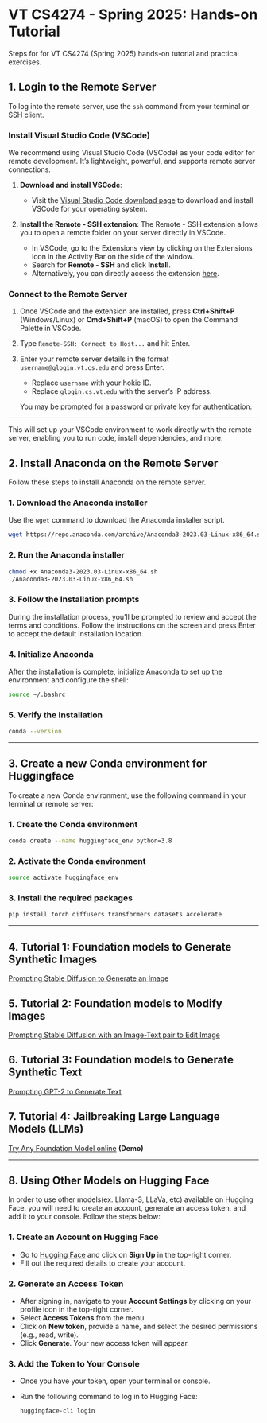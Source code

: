 # VT CS4274 - Spring 2025: Hands-on Tutorial

Steps for for VT CS4274 (Spring 2025) hands-on tutorial and practical exercises.

## 1. Login to the Remote Server

To log into the remote server, use the `ssh` command from your terminal or SSH client.

### Install Visual Studio Code (VSCode)

We recommend using Visual Studio Code (VSCode) as your code editor for remote development. It’s lightweight, powerful, and supports remote server connections.

1. **Download and install VSCode**:  
   - Visit the [Visual Studio Code download page](https://code.visualstudio.com/) to download and install VSCode for your operating system.

2. **Install the Remote - SSH extension**:
   The Remote - SSH extension allows you to open a remote folder on your server directly in VSCode.

   - In VSCode, go to the Extensions view by clicking on the Extensions icon in the Activity Bar on the side of the window.
   - Search for **Remote - SSH** and click **Install**.
   - Alternatively, you can directly access the extension [here](https://marketplace.visualstudio.com/items?itemName=ms-vscode-remote.remote-ssh).

### Connect to the Remote Server

1. Once VSCode and the extension are installed, press **Ctrl+Shift+P** (Windows/Linux) or **Cmd+Shift+P** (macOS) to open the Command Palette in VSCode.

2. Type `Remote-SSH: Connect to Host...` and hit Enter.

3. Enter your remote server details in the format `username@glogin.vt.cs.edu` and press Enter.

   - Replace `username` with your hokie ID.
   - Replace `glogin.cs.vt.edu` with the server’s IP address.

   You may be prompted for a password or private key for authentication.

---

This will set up your VSCode environment to work directly with the remote server, enabling you to run code, install dependencies, and more.

## 2. Install Anaconda on the Remote Server

Follow these steps to install Anaconda on the remote server.

### 1. Download the Anaconda installer

Use the `wget` command to download the Anaconda installer script.

   ```bash
   wget https://repo.anaconda.com/archive/Anaconda3-2023.03-Linux-x86_64.sh
```

### 2. Run the Anaconda installer
  ```bash
chmod +x Anaconda3-2023.03-Linux-x86_64.sh
./Anaconda3-2023.03-Linux-x86_64.sh
```

### 3. Follow the Installation prompts
During the installation process, you’ll be prompted to review and accept the terms and conditions. Follow the instructions on the screen and press Enter to accept the default installation location.

### 4. Initialize Anaconda
After the installation is complete, initialize Anaconda to set up the environment and configure the shell:
```bash
source ~/.bashrc
```

### 5. Verify the Installation

```bash
conda --version
```
---

## 3. Create a new Conda environment for Huggingface

To create a new Conda environment, use the following command in your terminal or remote server:

### 1. Create the Conda environment

```bash
conda create --name huggingface_env python=3.8
```

### 2. Activate the Conda environment

```bash
source activate huggingface_env
```

### 3. Install the required packages

```bash
pip install torch diffusers transformers datasets accelerate
```
---

## 4. Tutorial 1: Foundation models to Generate Synthetic Images

[Prompting Stable Diffusion to Generate an Image](https://github.com/shrave/VT-CS4274-Tutorial-S25/blob/main/Text-to-Image.py)

## 5. Tutorial 2: Foundation models to Modify Images

[Prompting Stable Diffusion with an Image-Text pair to Edit Image](https://github.com/shrave/VT-CS4274-Tutorial-S25/blob/main/modify-Image.py)

## 6. Tutorial 3: Foundation models to Generate Synthetic Text

[Prompting GPT-2 to Generate Text](https://github.com/shrave/VT-CS4274-Tutorial-S25/blob/main/Text-to-Text.py)



## 7. Tutorial 4: Jailbreaking Large Language Models (LLMs)

[Try Any Foundation Model online](https://lmarena.ai) **(Demo)**

---

## 8. Using Other Models on Hugging Face

In order to use other models(ex. Llama-3, LLaVa, etc) available on Hugging Face, you will need to create an account, generate an access token, and add it to your console. Follow the steps below:

### 1. Create an Account on Hugging Face

- Go to [Hugging Face](https://huggingface.co) and click on **Sign Up** in the top-right corner.
- Fill out the required details to create your account.

### 2. Generate an Access Token

- After signing in, navigate to your **Account Settings** by clicking on your profile icon in the top-right corner.
- Select **Access Tokens** from the menu.
- Click on **New token**, provide a name, and select the desired permissions (e.g., read, write).
- Click **Generate**. Your new access token will appear.

### 3. Add the Token to Your Console

- Once you have your token, open your terminal or console.
- Run the following command to log in to Hugging Face:

  ```bash
  huggingface-cli login
  ```

